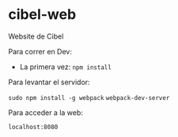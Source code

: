 # cibel-web
Website de Cibel

Para correr en Dev:

- La primera vez:
  ```npm install```

Para levantar el servidor:

```sudo npm install -g webpack```
```webpack-dev-server```

Para acceder a la web:

```localhost:8080```

